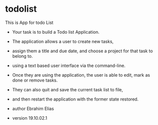 # todolist
This is App for todo List
* Your task is to build a Todo list Application.
* The application allows a user to create new tasks,
* assign them a title and due date, and choose a project for that task to belong to.
* using a text based user interface via the command-line.
* Once they are using the application, the user is able to edit, mark as done or remove tasks.
* They can also quit and save the current task list to file,
* and then restart the application with the former state restored.

* author Ebrahim Elias
* version 19.10.02.1
